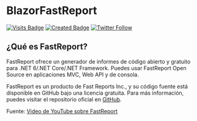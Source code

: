 # BlazorFastReport

[![Visits Badge](https://img.shields.io/badge/Visits-150-brightgreen)](https://github.com/sifaqes/BlazorFastReport) 
[![Created Badge](https://img.shields.io/badge/Created-1%20years%20ago-brightgreen)](https://github.com/sifaqes/BlazorFastReport) 
[![Twitter Follow](https://img.shields.io/twitter/follow/siphax?style=social)](https://x.com/siphax8)  

## ¿Qué es FastReport?

FastReport ofrece un generador de informes de código abierto y gratuito para .NET 6/.NET Core/.NET Framework. Puedes usar FastReport Open Source en aplicaciones MVC, Web API y de consola.

FastReport es un producto de Fast Reports Inc., y su código fuente está disponible en GitHub bajo una licencia gratuita. Para más información, puedes visitar el repositorio oficial en [GitHub](https://github.com/FastReports/FastReport).

Fuente: [Video de YouTube sobre FastReport](https://www.youtube.com/watch?v=lnwGqT84kKc)


